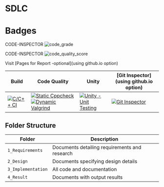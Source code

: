 # SDLC 

# Badges

   CODE-INSPECTOR  ![code_grade](https://www.code-inspector.com/project/27974/score/svg)
 
   CODE-INSPECTOR  ![code_quality_score](https://www.code-inspector.com/project/27974/status/svg)

Visit [Pages for Report -optional](using github.io option)

| Build                                                                                                                                                                       | Code Quality                                                                                                                                                                                                                                                                                                                                                                                             | Unity                                                                                                                                                                                   | [Git Inspector](using github.io option)                                                                                                                                                        |
| --------------------------------------------------------------------------------------------------------------------------------------------------------------------------- | -------------------------------------------------------------------------------------------------------------------------------------------------------------------------------------------------------------------------------------------------------------------------------------------------------------------------------------------------------------------------------------------------------- | --------------------------------------------------------------------------------------------------------------------------------------------------------------------------------------- | ---------------------------------------------------------------------------------------------------------------------------------------------------------------------------------------------- |
| [![C/C++ CI](https://github.com/sudeeptsingh/Ltts_Mini-_Projectt/actions/workflows/c-cpp.yml/badge.svg)](https://github.com/sudeeptsingh/Ltts_Mini-_Project/actions/workflows/c-cpp.yml) | [![Static Cppcheck](https://github.com/sudeeptsingh/Ltts_Mini-_Project/actions/workflows/cppcheck.yml/badge.svg)](https://github.com/sudeeptsingh/Ltts_Mini-_Project/actions/workflows/cppcheck.yml) [![Dynamic Valgrind](https://github.com/sudeeptsingh/Ltts_Mini-_Project/actions/workflows/CodeQuality_Dynamic.yml/badge.svg)](https://github.com/sudeeptsingh/Ltts_Mini-_Project/actions/workflows/CodeQuality_Dynamic.yml) | [![Unity - Unit Testing](https://github.com/sudeeptsingh/Ltts_Mini-_Project/actions/workflows/unity.yml/badge.svg)](https://github.com/sudeeptsingh/Ltts_Mini-_Project/actions/workflows/unity.yml) | [![Git Inspector](https://github.com/sudeeptsingh/Ltts_Mini-_Project/actions/workflows/gitinspector.yml/badge.svg)](https://github.com/sudeeptsingh/Ltts_Mini-_Project/actions/workflows/gitinspector.yml) |

## Folder Structure

| Folder             | Description                                   |
| ------------------ | --------------------------------------------- |
| `1_Requirements`   | Documents detailing requirements and research |
| `2_Design`         | Documents specifying design details           |
| `3_Implementation` | All code and documentation                    |
| `4_Result`         | Documents with output results      |
